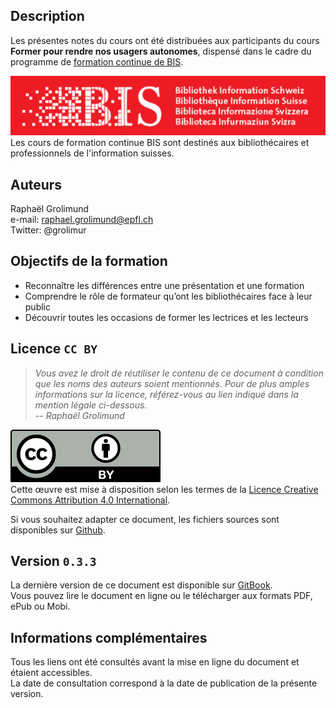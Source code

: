 ## Description
Les présentes notes du cours ont été distribuées aux participants du cours **Former pour rendre nos usagers autonomes**, dispensé dans le cadre du programme de [formation continue de BIS](http://www.bis.ch/fr/formation-continue.html).

![logo BIS](img/BIS_logo.png)   
Les cours de formation continue BIS sont destinés aux bibliothécaires et professionnels de l'information suisses.


## Auteurs
Raphaël Grolimund   
e-mail: [raphael.grolimund@epfl.ch](mailto:raphael.grolimund@epfl.ch)   
Twitter: @grolimur


## Objectifs de la formation
* Reconnaître les différences entre une présentation et une formation   
* Comprendre le rôle de formateur qu’ont les bibliothécaires face à leur public   
* Découvrir toutes les occasions de former les lectrices et les lecteurs   


## Licence `CC BY`
> *Vous avez le droit de réutiliser le contenu de ce document à condition que les noms des auteurs soient mentionnés. Pour de plus amples informations sur la licence, référez-vous au lien indiqué dans la mention légale ci-dessous.*   
> -- *Raphaël Grolimund*   

![logo CC-BY](img/by.svg)   
Cette œuvre est mise à disposition selon les termes de la [Licence Creative Commons Attribution 4.0 International](http://creativecommons.org/licenses/by/4.0/deed.fr).

Si vous souhaitez adapter ce document, les fichiers sources sont disponibles sur [Github](https://github.com/grolimur/bis-formation).


## Version `0.3.3`
La dernière version de ce document est disponible sur [GitBook](https://legacy.gitbook.com/book/grolimur/former-pour-rendre-nos-usagers-autonomes/details).   
Vous pouvez lire le document en ligne ou le télécharger aux formats PDF, ePub ou Mobi.   


## Informations complémentaires
Tous les liens ont été consultés avant la mise en ligne du document et étaient accessibles.   
La date de consultation correspond à la date de publication de la présente version.

